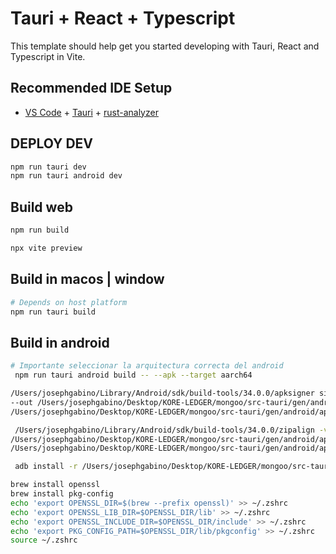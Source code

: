 # Tauri + React + Typescript

This template should help get you started developing with Tauri, React and Typescript in Vite.

## Recommended IDE Setup

- [VS Code](https://code.visualstudio.com/) + [Tauri](https://marketplace.visualstudio.com/items?itemName=tauri-apps.tauri-vscode) + [rust-analyzer](https://marketplace.visualstudio.com/items?itemName=rust-lang.rust-analyzer)

## DEPLOY DEV

```bash
npm run tauri dev
npm run tauri android dev
```

## Build web

```bash
npm run build    
```

```bash
npx vite preview
```

## Build in macos | window

```bash
# Depends on host platform
npm run tauri build 
```

## Build in android

```bash
# Importante seleccionar la arquitectura correcta del android
 npm run tauri android build -- --apk --target aarch64  
```

```bash
/Users/josephgabino/Library/Android/sdk/build-tools/34.0.0/apksigner sign \--ks ~/my-release-key.jks \--ks-key-alias my-key-alias \
--out /Users/josephgabino/Desktop/KORE-LEDGER/mongoo/src-tauri/gen/android/app/build/outputs/apk/universal/release/app-universal-release-signed.apk \
/Users/josephgabino/Desktop/KORE-LEDGER/mongoo/src-tauri/gen/android/app/build/outputs/apk/universal/release/app-universal-release-unsigned.apk
```

```bash
 /Users/josephgabino/Library/Android/sdk/build-tools/34.0.0/zipalign -v 4 \ 
/Users/josephgabino/Desktop/KORE-LEDGER/mongoo/src-tauri/gen/android/app/build/outputs/apk/universal/release/app-universal-release-signed.apk \                           
/Users/josephgabino/Desktop/KORE-LEDGER/mongoo/src-tauri/gen/android/app/build/outputs/apk/universal/release/app-universal-release-final.apk
```

```bash
 adb install -r /Users/josephgabino/Desktop/KORE-LEDGER/mongoo/src-tauri/gen/android/app/build/outputs/apk/universal/release/app-universal-release-signed.apk
```


```bash
brew install openssl
brew install pkg-config
echo 'export OPENSSL_DIR=$(brew --prefix openssl)' >> ~/.zshrc
echo 'export OPENSSL_LIB_DIR=$OPENSSL_DIR/lib' >> ~/.zshrc
echo 'export OPENSSL_INCLUDE_DIR=$OPENSSL_DIR/include' >> ~/.zshrc
echo 'export PKG_CONFIG_PATH=$OPENSSL_DIR/lib/pkgconfig' >> ~/.zshrc
source ~/.zshrc
```